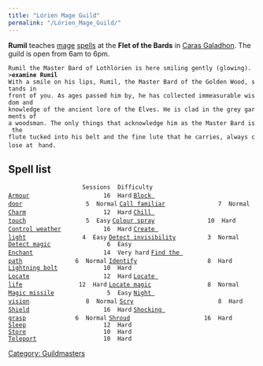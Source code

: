 ```yaml
---
title: "Lórien Mage Guild"
permalink: "/Lórien_Mage_Guild/"
---
```


**Rumil** teaches [mage](mage "wikilink") [spells](spell "wikilink") at
the **Flet of the Bards** in [Caras
Galadhon](Caras_Galadhon "wikilink"). The guild is open from 6am to 6pm.

`Rumil the Master Bard of Lothlórien is here smiling gently (glowing).`
`>`**`examine Rumil`**
`With a smile on his lips, Rumil, the Master Bard of the Golden Wood, stands in`
`front of you. As ages passed him by, he has collected immeasurable wisdom and`
`knowledge of the ancient lore of the Elves. He is clad in the grey garments of`
`a woodsman. The only things that acknowledge him as the Master Bard is the `
`flute tucked into his belt and the fine lute that he carries, always close at `
`hand.`

## Spell list

`                     Sessions  Difficulty`
[`Armour`](Armour "wikilink")`                     16  Hard`
[`Block door`](Block_door "wikilink")`                  5  Normal`
[`Call familiar`](Call_familiar "wikilink")`               7  Normal`
[`Charm`](Charm "wikilink")`                      12  Hard`
[`Chill touch`](Chill_touch "wikilink")`                 5  Easy`
[`Colour spray`](Colour_spray "wikilink")`               10  Hard`
[`Control weather`](Control_weather "wikilink")`            16  Hard`
[`Create light`](Create_light "wikilink")`                4  Easy`
[`Detect invisibility`](Detect_invisibility "wikilink")`         3  Normal`
[`Detect magic`](Detect_magic "wikilink")`                6  Easy`
[`Enchant`](Enchant "wikilink")`                    14  Very hard`
[`Find the path`](Find_the_path "wikilink")`               6  Normal`
[`Identify`](Identify "wikilink")`                    8  Hard`
[`Lightning bolt`](Lightning_bolt "wikilink")`             10  Hard`
[`Locate`](Locate "wikilink")`                     12  Hard`
[`Locate life`](Locate_life "wikilink")`                12  Hard`
[`Locate magic`](Locate_magic "wikilink")`                8  Normal`
[`Magic missile`](Magic_missile "wikilink")`               5  Easy`
[`Night vision`](Night_vision "wikilink")`                8  Normal`
[`Scry`](Scry "wikilink")`                        8  Hard`
[`Shield`](Shield "wikilink")`                     16  Hard`
[`Shocking grasp`](Shocking_grasp "wikilink")`              6  Normal`
[`Shroud`](Shroud "wikilink")`                     16  Hard`
[`Sleep`](Sleep "wikilink")`                      12  Hard`
[`Store`](Store "wikilink")`                      10  Hard`
[`Teleport`](Teleport "wikilink")`                   10  Hard`

[Category: Guildmasters](Category:_Guildmasters "wikilink")